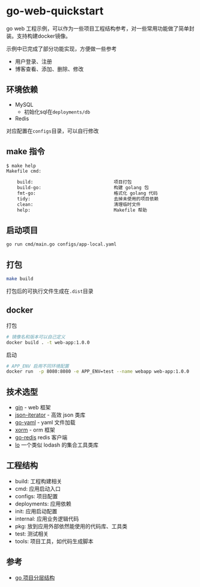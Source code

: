 # go-web-quickstart

go web 工程示例，可以作为一些项目工程结构参考，对一些常用功能做了简单封装。支持构建docker镜像。

示例中已完成了部分功能实现，方便做一些参考
- 用户登录、注册
- 博客查看、添加、删除、修改

## 环境依赖

- MySQL
  - 初始化sql在`deployments/db`
- Redis

对应配置在`configs`目录，可以自行修改

## make 指令

```bash
$ make help
Makefile cmd:

    build:                              项目打包
    build-go:                           构建 golang 包
    fmt-go:                             格式化 golang 代码
    tidy:                               去掉未使用的项目依赖
    clean:                              清理临时文件
    help:                               Makefile 帮助

```

## 启动项目

```bash
go run cmd/main.go configs/app-local.yaml
```

## 打包

```bash
make build
```

打包后的可执行文件生成在`.dist`目录

## docker

打包
```bash
# 镜像名和版本可以自己定义
docker build . -t web-app:1.0.0
```

启动
```bash
# APP_ENV 启用不同环境配置
docker run  -p 8080:8080 -e APP_ENV=test --name webapp web-app:1.0.0
```

## 技术选型

- [gin](https://github.com/gin-gonic/gin) - web 框架
- [json-iterator](http://jsoniter.com/go-tips.cn.html) - 高效 json 类库
- [go-yaml](https://github.com/go-yaml/yaml) - yaml 文件加载
- [xorm](https://xorm.io/zh/) - orm 框架
- [go-redis](https://github.com/redis/go-redis) redis 客户端
- [lo](https://github.com/samber/lo) 一个类似 lodash 的集合工具类库

## 工程结构
- build: 工程构建相关
- cmd: 应用启动入口
- configs: 项目配置
- deployments: 应用依赖
- init: 应用启动配置
- internal: 应用业务逻辑代码
- pkg: 放到应用外部依然能使用的代码库、工具类
- test: 测试相关
- tools: 项目工具，如代码生成脚本

## 参考

- [go 项目分层结构](https://github.com/golang-standards/project-layout/blob/master/README_zh.md)
